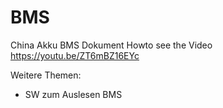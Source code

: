 # BMS
China Akku BMS Dokument
Howto see the Video
https://youtu.be/ZT6mBZ16EYc

Weitere Themen:
- SW zum Auslesen BMS
